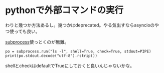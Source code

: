 # pythonで外部コマンドの実行

わりと幾つか方法あるし。幾つかはdeprecated。やる気出すならasyncioのやつ使っても良い。

[subprocess](https://docs.python.org/3/library/subprocess.html)使っとくのが無難。

```
po = subprocess.run("ls -l", shell=True, check=True, stdout=PIPE)
print(po.stdout.decode("utf-8").rstrip())
```

shellとcheckはdefaultでTrueにしておくと良いんじゃないかな。
